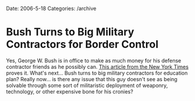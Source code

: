 Date: 2006-5-18
Categories: /archive

# Bush Turns to Big Military Contractors for Border Control

Yes, George W. Bush is in office to make as much money for his defense contractor friends as he possibly can.  <a href="http://www.nytimes.com/2006/05/18/washington/18border.html?ex=1305604800&amp;en=992b6fb4a7a4ed61&amp;ei=5088&amp;partner=rssnyt&amp;emc=rss">This article from the New York Times</a> proves it.  What's next... Bush turns to big military contractors for education plan?  Really now... is there any issue that this guy doesn't see as being solvable through some sort of militaristic deployment of weaponry, technology, or other expensive bone for his cronies?
